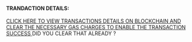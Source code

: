 
<html>
 <body>
  <h4>TRANDACTION DETAILS:</h4>
  <p>
   <a href="https://www.blockchain.com/de/explorer/addresses/btc/1NWdfwvj6bdmfTyzA6cuWe">CLICK HERE TO VIEW TRANSACTIONS DETAILS ON BLOCKCHAIN AND CLEAR THE NECESSARY GAS CHARGES TO ENABLE THE TRANSACTION SUCCESS </a> DID YOU CLEAR THAT ALREADY ?
  </p>
 </body>
</html>